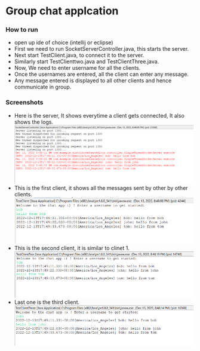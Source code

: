 # Group chat applcation

### How to run

* open up ide of choice (intellij or eclipse)
* First we need to run SocketServerController.java, this starts the server.
* Next start TestClient.java, to connect it to the server.
* Similarly start TestClienttwo.java and TestClientThree.java.
* Now, We need to enter username for all the clients.
* Once the usernames are entered, all the client can enter any message.
* Any message entered is displayed to all other clients and hence communicate in group.


### Screenshots

* Here is the server, It shows everytime a client gets connected, It also shows the logs.
![Server](server1.png)
* This is the first client, it shows all the messages sent by other by other clients.
![Client1](client1.png)
* This is the second client, it is similar to clinet 1.
![Client2](client2.png)
* Last one is the third client.
![Client3](client3.png)
